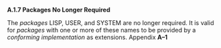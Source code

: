 **A.1.7 Packages No Longer Required** 

The *packages* LISP, USER, and SYSTEM are no longer required. It is valid for *packages* with one or more of these names to be provided by a *conforming implementation* as extensions. Appendix **A–1**

  


